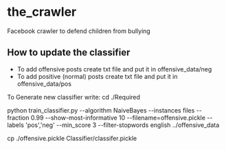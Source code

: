 # the_crawler
Facebook crawler to defend children from bullying

## How to update the classifier
* To add offensive posts create txt file and put it in offensive_data/neg
* To add positive (normal) posts create txt file and put it in offensive_data/pos

To Generate new classifier write:
cd ./Required

python train_classifier.py --algorithm NaiveBayes --instances files --fraction 0.99  --show-most-informative 10 --filename=offensive.pickle --labels 'pos','neg' --min_score 3 --filter-stopwords english ../offensive_data

cp ./offensive.pickle Classifier/classifer.pickle